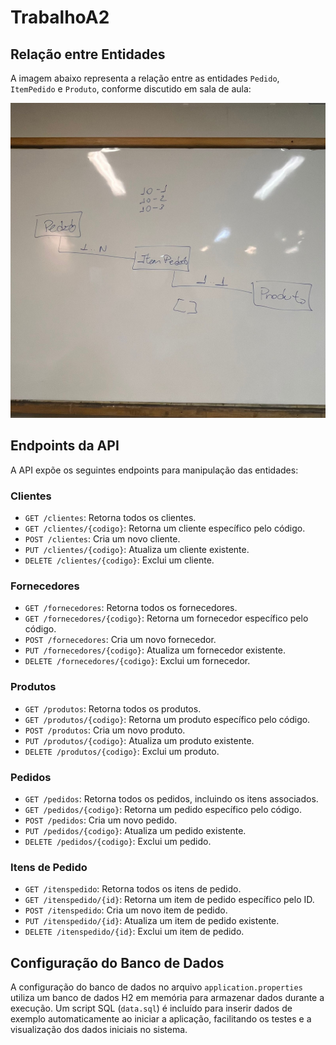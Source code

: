 # TrabalhoA2

## Relação entre Entidades

A imagem abaixo representa a relação entre as entidades `Pedido`, `ItemPedido` e `Produto`, conforme discutido em sala de aula:

![Relação entre Pedido, ItemPedido e Produto](A2/Relação.jpeg)

## Endpoints da API

A API expõe os seguintes endpoints para manipulação das entidades:

### Clientes
- `GET /clientes`: Retorna todos os clientes.
- `GET /clientes/{codigo}`: Retorna um cliente específico pelo código.
- `POST /clientes`: Cria um novo cliente.
- `PUT /clientes/{codigo}`: Atualiza um cliente existente.
- `DELETE /clientes/{codigo}`: Exclui um cliente.

### Fornecedores
- `GET /fornecedores`: Retorna todos os fornecedores.
- `GET /fornecedores/{codigo}`: Retorna um fornecedor específico pelo código.
- `POST /fornecedores`: Cria um novo fornecedor.
- `PUT /fornecedores/{codigo}`: Atualiza um fornecedor existente.
- `DELETE /fornecedores/{codigo}`: Exclui um fornecedor.

### Produtos
- `GET /produtos`: Retorna todos os produtos.
- `GET /produtos/{codigo}`: Retorna um produto específico pelo código.
- `POST /produtos`: Cria um novo produto.
- `PUT /produtos/{codigo}`: Atualiza um produto existente.
- `DELETE /produtos/{codigo}`: Exclui um produto.

### Pedidos
- `GET /pedidos`: Retorna todos os pedidos, incluindo os itens associados.
- `GET /pedidos/{codigo}`: Retorna um pedido específico pelo código.
- `POST /pedidos`: Cria um novo pedido.
- `PUT /pedidos/{codigo}`: Atualiza um pedido existente.
- `DELETE /pedidos/{codigo}`: Exclui um pedido.

### Itens de Pedido
- `GET /itenspedido`: Retorna todos os itens de pedido.
- `GET /itenspedido/{id}`: Retorna um item de pedido específico pelo ID.
- `POST /itenspedido`: Cria um novo item de pedido.
- `PUT /itenspedido/{id}`: Atualiza um item de pedido existente.
- `DELETE /itenspedido/{id}`: Exclui um item de pedido.

## Configuração do Banco de Dados

A configuração do banco de dados no arquivo `application.properties` utiliza um banco de dados H2 em memória para armazenar dados durante a execução. Um script SQL (`data.sql`) é incluído para inserir dados de exemplo automaticamente ao iniciar a aplicação, facilitando os testes e a visualização dos dados iniciais no sistema.

